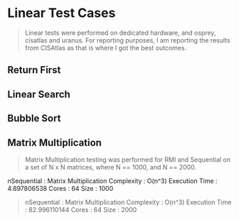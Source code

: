 # Linear Test Cases
> Linear tests were performed on dedicated hardware, and osprey, cisatlas and uranus. 
> For reporting purposes, I am reporting the results from CISAtlas as that is where I 
> got the best outcomes.

## Return First
## Linear Search
## Bubble Sort
## Matrix Multiplication
> Matrix Multiplication testing was performed for RMI and Sequential 
> on a set of N x N matrices, where N == 1000, and N == 2000.

nSequential   : Matrix Multiplication
Complexity      : O(n^3)
Execution Time  : 4.897806538
Cores           : 64
Size            : 1000

>nSequential   : Matrix Multiplication
>	Complexity      : O(n^3)
>	Execution Time  : 82.996110144
>	Cores           : 64
>	Size            : 2000

